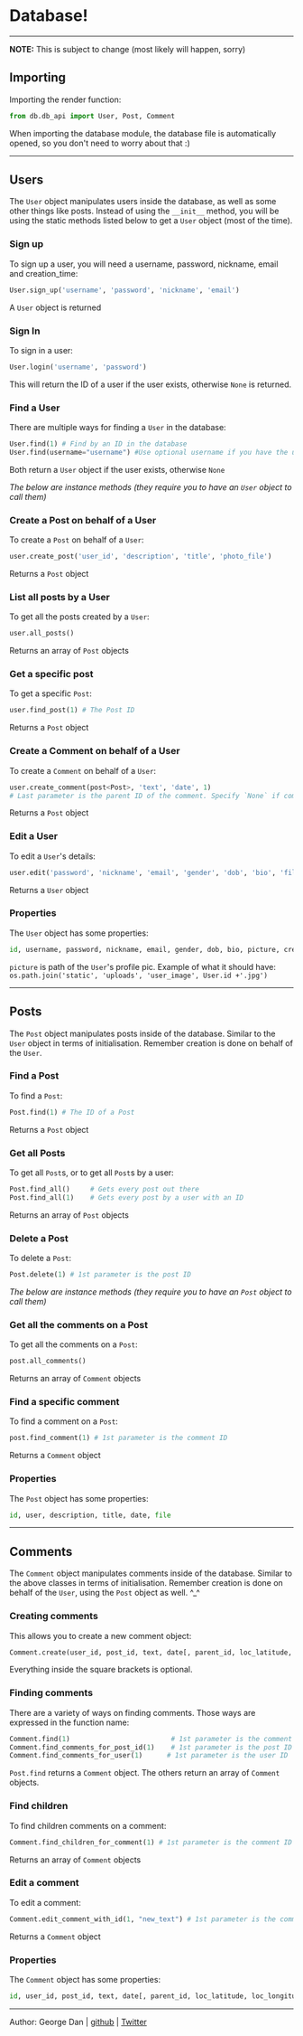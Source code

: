 # Database!
---
**NOTE:** This is subject to change (most likely will happen, sorry)
## Importing
Importing the render function:
```python
from db.db_api import User, Post, Comment
```
When importing the database module, the database file is automatically opened, so you don't need to worry about that :)

---
## Users

The `User` object manipulates users inside the database, as well as some other things like posts. Instead of using the ```__init__``` method, you will be using the static methods listed below to get a `User` object (most of the time).

### Sign up
To sign up a user, you will need a username, password, nickname, email and creation_time:
```python
User.sign_up('username', 'password', 'nickname', 'email')
```
A `User` object is returned
### Sign In
To sign in a user:
```python
User.login('username', 'password')
```
This will return the ID of a user if the user exists, otherwise `None` is returned.

### Find a User
There are multiple ways for finding a `User` in the database:
```python
User.find(1) # Find by an ID in the database
User.find(username="username") #Use optional username if you have the username instead
```
Both return a `User` object if the user exists, otherwise `None`

*The below are instance methods (they require you to have an `User` object to call them)*
### Create a Post on behalf of a User
To create a `Post` on behalf of a `User`:
```python
user.create_post('user_id', 'description', 'title', 'photo_file')
```
Returns a `Post` object

### List all posts by a User
To get all the posts created by a `User`:
```python
user.all_posts()
```
Returns an array of `Post` objects

### Get a specific post
To get a specific `Post`:
```python
user.find_post(1) # The Post ID
```
Returns a `Post` object

### Create a Comment on behalf of a User
To create a `Comment` on behalf of a `User`:
```python
user.create_comment(post<Post>, 'text', 'date', 1)
# Last parameter is the parent ID of the comment. Specify `None` if comment has no parent
```
Returns a `Post` object

### Edit a User
To edit a `User`'s details:
```python
user.edit('password', 'nickname', 'email', 'gender', 'dob', 'bio', 'filename.jpg')
```
Returns a `User` object

### Properties
The `User` object has some properties:
```python
id, username, password, nickname, email, gender, dob, bio, picture, creation_date
```
`picture` is path of the `User`'s profile pic. Example of what it should have: `os.path.join('static', 'uploads', 'user_image', User.id +'.jpg')`

---

## Posts
The `Post` object manipulates posts inside of the database. Similar to the `User` object in terms of initialisation. Remember creation is done on behalf of the `User`.

### Find a Post
To find a `Post`:
```python
Post.find(1) # The ID of a Post
```
Returns a `Post` object

### Get all Posts
To get all `Post`s, or to get all `Post`s by a user:
```python
Post.find_all() 	# Gets every post out there
Post.find_all(1) 	# Gets every post by a user with an ID
```
Returns an array of `Post` objects


### Delete a Post
To delete a `Post`:
```python
Post.delete(1) # 1st parameter is the post ID
```

*The below are instance methods (they require you to have an `Post` object to call them)*
### Get all the comments on a Post
To get all the comments on a `Post`:
```python
post.all_comments()
```
Returns an array of `Comment` objects

### Find a specific comment
To find a comment on a `Post`:
```python
post.find_comment(1) # 1st parameter is the comment ID
```
Returns a `Comment` object

### Properties
The `Post` object has some properties:
```python
id, user, description, title, date, file
```

---
## Comments
The `Comment` object manipulates comments inside of the database. Similar to the above classes in terms of initialisation. Remember creation is done on behalf of the `User`, using the `Post` object as well. ^\_^

### Creating comments
This allows you to create a new comment object:
```python
Comment.create(user_id, post_id, text, date[, parent_id, loc_latitude, loc_longitude, score])
```
Everything inside the square brackets is optional.

### Finding comments
There are a variety of ways on finding comments. Those ways are expressed in the function name:
```python
Comment.find(1) 					    # 1st parameter is the comment ID
Comment.find_comments_for_post_id(1)	# 1st parameter is the post ID
Comment.find_comments_for_user(1)	   # 1st parameter is the user ID
```
`Post.find` returns a `Comment` object. The others return an array of `Comment` objects.

### Find children
To find children comments on a comment:
```python
Comment.find_children_for_comment(1) # 1st parameter is the comment ID
```
Returns an array of `Comment` objects

### Edit a comment
To edit a comment:
```python
Comment.edit_comment_with_id(1, "new_text") # 1st parameter is the comment ID
```
Returns a `Comment` object

### Properties
The `Comment` object has some properties:
```python
id, user_id, post_id, text, date[, parent_id, loc_latitude, loc_longitude, score]
```

---
Author: George Dan | [github](https://github.com/ninjaprawn) | [Twitter](https://twitter.com/theninjaprawn)
